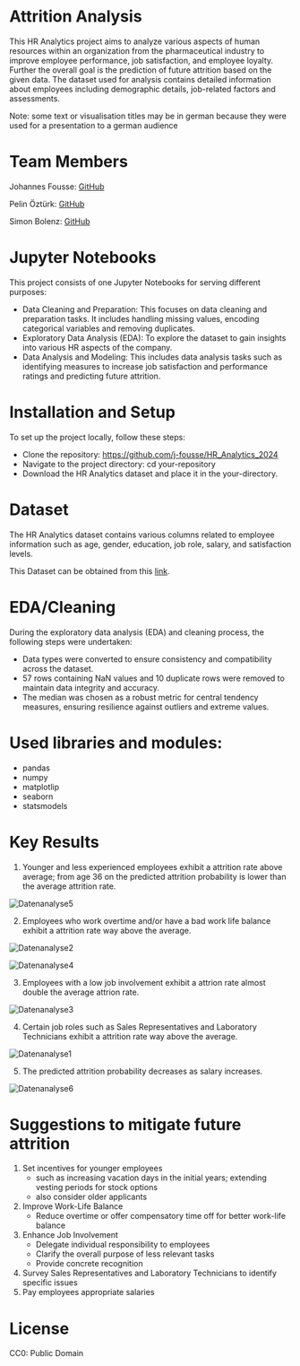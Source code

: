 # Attrition Analysis
This HR Analytics project aims to analyze various aspects of human resources within an organization from the pharmaceutical industry to improve employee performance, job satisfaction, and employee loyalty. Further the overall goal is the prediction of future attrition based on the given data. The dataset used for analysis contains detailed information about employees including demographic details, job-related factors and assessments.

Note: some text or visualisation titles may be in german because they were used for a presentation to a german audience

# Team Members
Johannes Fousse: [GitHub](https://github.com/j-fousse)

Pelin Öztürk: [GitHub](https://github.com/p-ozturk)

Simon Bolenz: [GitHub](https://github.com/SimonBalangan)

# Jupyter Notebooks
This project consists of one Jupyter Notebooks for serving different purposes:
- Data Cleaning and Preparation: This focuses on data cleaning and preparation tasks. It includes handling missing 
values, encoding categorical variables and removing duplicates.
- Exploratory Data Analysis (EDA): To explore the dataset to gain insights into various HR aspects of the company.
- Data Analysis and Modeling: This includes data analysis tasks such as identifying measures to increase job satisfaction and performance ratings and predicting future attrition.

# Installation and Setup
To set up the project locally, follow these steps:
 - Clone the repository: https://github.com/j-fousse/HR_Analytics_2024
 - Navigate to the project directory: cd your-repository
 - Download the HR Analytics dataset and place it in the your-directory.

# Dataset
The HR Analytics dataset contains various columns related to employee information such as age, gender, education, job role, salary, and satisfaction levels.

This Dataset can be obtained from this [link](https://www.kaggle.com/datasets/saadharoon27/hr-analytics-dataset?resource=download).

# EDA/Cleaning
During the exploratory data analysis (EDA) and cleaning process, the following steps were undertaken:
- Data types were converted to ensure consistency and compatibility across the dataset.
- 57 rows containing NaN values and 10 duplicate rows were removed to maintain data integrity and accuracy.
- The median was chosen as a robust metric for central tendency measures, ensuring resilience against outliers and extreme values.

# Used libraries and modules:
- pandas
- numpy
- matplotlip
- seaborn
- statsmodels

# Key Results
1. Younger and less experienced employees exhibit a attrition rate above average; from age 36 on the predicted attrition probability is lower than the average attrition rate.

![Datenanalyse5](https://github.com/j-fousse/HR_Analytics_2024/assets/162298231/e6e8e919-a475-4f83-b041-86a137b7c0b0)
   

2. Employees who work overtime and/or have a bad work life balance exhibit a attrition rate way above the average.

![Datenanalyse2](https://github.com/j-fousse/HR_Analytics_2024/assets/162298231/267d275d-4e15-483a-8d3b-a343d7ed22a8)

![Datenanalyse4](https://github.com/j-fousse/HR_Analytics_2024/assets/162298231/11d3015f-7fa3-45eb-bad1-6258c8e0a5d4)


3. Employees with a low job involvement exhibit a attrion rate almost double the average attrion rate.

![Datenanalyse3](https://github.com/j-fousse/HR_Analytics_2024/assets/162298231/51e0fa6e-3221-4106-8898-ca10b64d20e4)


4. Certain job roles such as Sales Representatives and Laboratory Technicians exhibit a attrition rate way above the average.

![Datenanalyse1](https://github.com/j-fousse/HR_Analytics_2024/assets/162298231/55ddc0fd-e37f-4b85-ab17-a204ff4526ad)


5. The predicted attrition probability decreases as salary increases. 

![Datenanalyse6](https://github.com/j-fousse/HR_Analytics_2024/assets/162298231/f7729cea-43fa-4da2-acf5-a845e8e4e8a0)


# Suggestions to mitigate future attrition
1. Set incentives for younger employees
    - such as increasing vacation days in the initial years; extending vesting periods for stock options
    - also consider older applicants
2. Improve Work-Life Balance
    - Reduce overtime or offer compensatory time off for better work-life balance  
3. Enhance Job Involvement
    - Delegate individual responsibility to employees
    - Clarify the overall purpose of less relevant tasks
    - Provide concrete recognition
4. Survey Sales Representatives and Laboratory Technicians to identify specific issues
5. Pay employees appropriate salaries

# License
CC0: Public Domain
